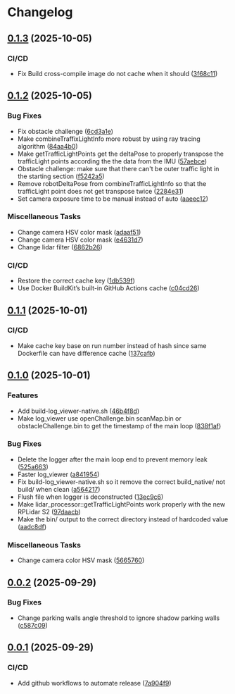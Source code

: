 # Changelog

## [0.1.3](https://github.com/Chayanon-Ninyawee/KMIDS-GFM-Future-Engineer-2025/compare/v0.1.2...v0.1.3) (2025-10-05)


### CI/CD

* Fix Build cross-compile image do not cache when it should ([3f68c11](https://github.com/Chayanon-Ninyawee/KMIDS-GFM-Future-Engineer-2025/commit/3f68c11013e12e49cdb94c5bd05000874614d191))

## [0.1.2](https://github.com/Chayanon-Ninyawee/KMIDS-GFM-Future-Engineer-2025/compare/v0.1.1...v0.1.2) (2025-10-05)


### Bug Fixes

* Fix obstacle challenge ([6cd3a1e](https://github.com/Chayanon-Ninyawee/KMIDS-GFM-Future-Engineer-2025/commit/6cd3a1eddd2aa1fcef109c3c50347701d5c9c1c7))
* Make combineTraffixLightInfo more robust by using ray tracing algorithm ([84aa4b0](https://github.com/Chayanon-Ninyawee/KMIDS-GFM-Future-Engineer-2025/commit/84aa4b03220b330a2d8ca8bf174834a2eb74af3c))
* Make getTrafficLightPoints get the deltaPose to properly transpose the trafficLight points according the the data from the IMU ([57aebce](https://github.com/Chayanon-Ninyawee/KMIDS-GFM-Future-Engineer-2025/commit/57aebce9f154749343c2359b11b67e36225c9172))
* Obstacle challenge: make sure that there can't be outer traffic light in the starting section ([f5242a5](https://github.com/Chayanon-Ninyawee/KMIDS-GFM-Future-Engineer-2025/commit/f5242a5a48089b11e92739c514d174395cca1585))
* Remove robotDeltaPose from combineTrafficLightInfo so that the trafficLight point does not get transpose twice ([2284e31](https://github.com/Chayanon-Ninyawee/KMIDS-GFM-Future-Engineer-2025/commit/2284e31a812e0865ba4937bc75da7bd696f85abe))
* Set camera exposure time to be manual instead of auto ([aaeec12](https://github.com/Chayanon-Ninyawee/KMIDS-GFM-Future-Engineer-2025/commit/aaeec126056323174500699093fdaf2b48711646))


### Miscellaneous Tasks

* Change camera HSV color mask ([adaaf51](https://github.com/Chayanon-Ninyawee/KMIDS-GFM-Future-Engineer-2025/commit/adaaf517eecb2de688a8c1f458a08094a0e837ec))
* Change camera HSV color mask ([e4631d7](https://github.com/Chayanon-Ninyawee/KMIDS-GFM-Future-Engineer-2025/commit/e4631d7abc60d150468c65d48974d6024d88ac3a))
* Change lidar filter ([6862b26](https://github.com/Chayanon-Ninyawee/KMIDS-GFM-Future-Engineer-2025/commit/6862b2691ffeb8af4e35f84e03b4115b26cbf7dc))


### CI/CD

* Restore the correct cache key ([1db539f](https://github.com/Chayanon-Ninyawee/KMIDS-GFM-Future-Engineer-2025/commit/1db539f4f3351ac3896e31bbabdcd57d9fef8b79))
* Use Docker BuildKit’s built-in GitHub Actions cache ([c04cd26](https://github.com/Chayanon-Ninyawee/KMIDS-GFM-Future-Engineer-2025/commit/c04cd26f19d3944ed7b921046e18b6183fc745ff))

## [0.1.1](https://github.com/Chayanon-Ninyawee/KMIDS-GFM-Future-Engineer-2025/compare/v0.1.0...v0.1.1) (2025-10-01)


### CI/CD

* Make cache key base on run number instead of hash since same Dockerfile can have difference cache ([137cafb](https://github.com/Chayanon-Ninyawee/KMIDS-GFM-Future-Engineer-2025/commit/137cafbd318d167ce982e7589d4ed60951a38f6c))

## [0.1.0](https://github.com/Chayanon-Ninyawee/KMIDS-GFM-Future-Engineer-2025/compare/v0.0.2...v0.1.0) (2025-10-01)


### Features

* Add build-log_viewer-native.sh ([46b4f8d](https://github.com/Chayanon-Ninyawee/KMIDS-GFM-Future-Engineer-2025/commit/46b4f8db8afb447ea749bc71274858b2262cde8f))
* Make log_viewer use openChallenge.bin scanMap.bin or obstacleChallenge.bin to get the timestamp of the main loop ([838f1af](https://github.com/Chayanon-Ninyawee/KMIDS-GFM-Future-Engineer-2025/commit/838f1af3a89877ece414e329f4776f5a47dfcaab))


### Bug Fixes

* Delete the logger after the main loop end to prevent memory leak ([525a663](https://github.com/Chayanon-Ninyawee/KMIDS-GFM-Future-Engineer-2025/commit/525a663ebacddf0148812b84ca59aa037737956a))
* Faster log_viewer ([a841954](https://github.com/Chayanon-Ninyawee/KMIDS-GFM-Future-Engineer-2025/commit/a841954135d40a6fec8294d855c29df0418455b0))
* Fix build-log_viewer-native.sh so it remove the correct build_native/ not build/ when clean ([a564217](https://github.com/Chayanon-Ninyawee/KMIDS-GFM-Future-Engineer-2025/commit/a564217cd6a02b0c59134d7821d9cf34b436d04c))
* Flush file when logger is deconstructed ([13ec9c6](https://github.com/Chayanon-Ninyawee/KMIDS-GFM-Future-Engineer-2025/commit/13ec9c6e77aa946786750c625d8c289f405e3f9b))
* Make lidar_processor::getTrafficLightPoints work properly with the new RPLidar S2 ([97daacb](https://github.com/Chayanon-Ninyawee/KMIDS-GFM-Future-Engineer-2025/commit/97daacb6d2a7ba19c889be637c1c47c20212a4d0))
* Make the bin/ output to the correct directory instead of hardcoded value ([aadc8df](https://github.com/Chayanon-Ninyawee/KMIDS-GFM-Future-Engineer-2025/commit/aadc8df68b5e16c6ad4058e7040a01db2065dd4b))


### Miscellaneous Tasks

* Change camera color HSV mask ([5665760](https://github.com/Chayanon-Ninyawee/KMIDS-GFM-Future-Engineer-2025/commit/56657605286af5677d468daf21b5acffc08f3a15))

## [0.0.2](https://github.com/Chayanon-Ninyawee/KMIDS-GFM-Future-Engineer-2025/compare/v0.0.1...v0.0.2) (2025-09-29)


### Bug Fixes

* Change parking walls angle threshold to ignore shadow parking walls ([c587c09](https://github.com/Chayanon-Ninyawee/KMIDS-GFM-Future-Engineer-2025/commit/c587c095b9e35ca17550dd07082c737e9496604d))

## [0.0.1](https://github.com/Chayanon-Ninyawee/KMIDS-GFM-Future-Engineer-2025/compare/v0.0.0...v0.0.1) (2025-09-29)


### CI/CD

* Add github workflows to automate release ([7a904f9](https://github.com/Chayanon-Ninyawee/KMIDS-GFM-Future-Engineer-2025/commit/7a904f92845440cf548a05d511784d56ab686864))

